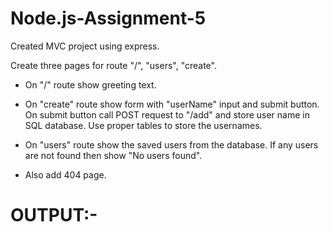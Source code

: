 # Node.js-Assignment-5

Created MVC project using express.

Create three pages for route "/", "users", "create".

- On "/" route show greeting text.

- On "create" route show form with "userName" input and submit button. On submit button call POST request to "/add" and store user name in SQL database. Use proper tables to store the usernames.

- On "users" route show the saved users from the database. If any users are not found then show "No users found".

- Also add 404 page.


# OUTPUT:-

